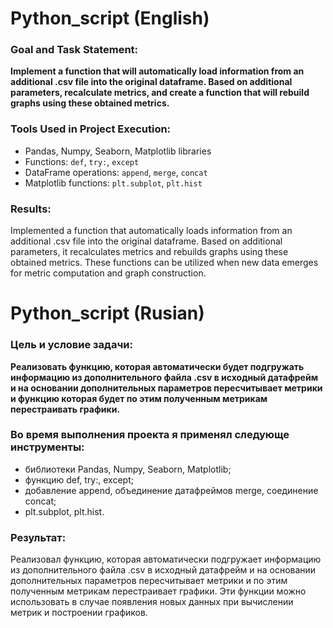 # Python_script (English)
### Goal and Task Statement:

**Implement a function that will automatically load information from an additional .csv file into the original dataframe. Based on additional parameters, recalculate metrics, and create a function that will rebuild graphs using these obtained metrics.**

### Tools Used in Project Execution:

- Pandas, Numpy, Seaborn, Matplotlib libraries
- Functions: `def`, `try:`, `except`
- DataFrame operations: `append`, `merge`, `concat`
- Matplotlib functions: `plt.subplot`, `plt.hist`

### Results:

Implemented a function that automatically loads information from an additional .csv file into the original dataframe. Based on additional parameters, it recalculates metrics and rebuilds graphs using these obtained metrics. These functions can be utilized when new data emerges for metric computation and graph construction.

# Python_script (Rusian)

### Цель и условие задачи:

**Реализовать функцию, которая автоматически будет подгружать информацию из дополнительного файла .csv в исходный датафрейм и на основании дополнительных параметров пересчитывает метрики и функцию которая будет по этим полученным метрикам перестраивать графики.**

### Во время выполнения проекта я применял следующе инструменты:

- библиотеки Pandas, Numpy, Seaborn, Matplotlib;
- функцию def, try:, except;
- добавление append, объединение датафреймов merge, соединение concat;
- plt.subplot, plt.hist.

### Результат:

 Реализовал функцию, которая автоматически подгружает информацию из дополнительного файла .csv в исходный датафрейм и на основании дополнительных параметров пересчитывает метрики и по этим полученным метрикам перестраивает графики. Эти функции можно использовать в случае появления новых данных при вычислении метрик и построении графиков.
